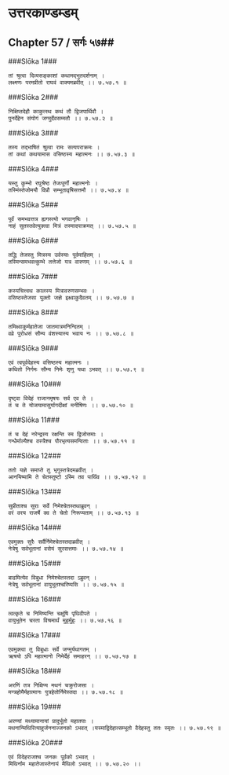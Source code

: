 उत्तरकाण्डम्डम्
===============================


## Chapter 57  / सर्गः ५७##


###Slōka 1###


    तां श्रुत्वा दिव्यसङ्काशां कथामद्भुतदर्शनाम् ।
    लक्ष्मणः परमप्रीतो राघवं वाक्यमब्रवीत् ।। ७.५७.१ ॥


###Slōka 2###


    निक्षिप्तदेहौ काकुत्स्थ कथं तौ द्विजपार्थिवौ ।
    पुनर्देहेन संयोगं जग्मुर्देवसम्मतौ ।। ७.५७.२ ॥


###Slōka 3###


    तस्य तद्भाषितं श्रुत्वा रामः सत्यपराक्रमः ।
    तां कथां कथयामास वसिष्ठस्य महात्मनः ।। ७.५७.३ ॥


###Slōka 4###


    यस्तु कुम्भो रघुश्रेष्ठ तेजःपूर्णो महात्मनोः ।
    तस्मिंस्तेजोमयौ विप्रौ सम्भूतावृषिसत्तमौ ।। ७.५७.४ ॥


###Slōka 5###


    पूर्वं समभवत्तत्र ह्यगस्त्यो भगवानृषिः ।
    नाहं सुतस्तवेत्युक्त्वा मित्रं तस्मादपाक्रमत् ।। ७.५७.५ ॥


###Slōka 6###


    तद्धि तेजस्तु मित्रस्य उर्वस्याः पूर्वमाहितम् ।
    तस्मिन्समभवत्कुम्भे तत्तेजो यत्र वारुणम् ।। ७.५७.६ ॥


###Slōka 7###


    कस्यचित्त्वथ कालस्य मित्रावरुणसम्भवः ।
    वसिष्ठस्तेजसा युक्तो जज्ञे इक्ष्वाकुदैवतम् ।। ७.५७.७ ॥


###Slōka 8###


    तमिक्ष्वाकुर्महातेजा जातमात्रमनिन्दितम् ।
    वव्रे पुरोधसं सौम्य वंशस्यास्य भवाय नः ।। ७.५७.८ ॥


###Slōka 9###


    एवं त्वपूर्वदेहस्य वसिष्ठस्य महात्मनः ।
    कथितो निर्गमः सौम्य निमेः शृणु यथा ऽभवत् ।। ७.५७.९ ॥


###Slōka 10###


    दृष्ट्वा विदेहं राजानमृषयः सर्व एव ते ।
    तं च ते योजयामासुर्यागदीक्षां मनीषिणः ।। ७.५७.१० ॥


###Slōka 11###


    तं च देहं नरेन्द्रस्य रक्षन्ति स्म द्विजोत्तमाः ।
    गन्धैर्माल्यैश्च वस्त्रैश्च पौरभृत्यसमन्विताः ।। ७.५७.११ ॥


###Slōka 12###


    ततो यज्ञे समाप्ते तु भृगुस्तत्रेदमब्रवीत् ।
    आनयिष्यामि ते चेतस्तुष्टो ऽस्मि तव पार्थिव ।। ७.५७.१२ ॥


###Slōka 13###


    सुप्रीताश्च सुराः सर्वे निमेश्चेतस्तथाब्रुवन् ।
    वरं वरय राजर्षे क्व ते चेतो निरूप्यताम् ।। ७.५७.१३ ॥


###Slōka 14###


    एवमुक्तः सुरैः सर्वैर्निमेश्चेतस्तदाब्रवीत् ।
    नेत्रेषु सर्वभूतानां वसेयं सुरसत्तमाः ।। ७.५७.१४ ॥


###Slōka 15###


    बाढमित्येव विबुधा निमेश्चेतस्तदा ऽब्रुवन् ।
    नेत्रेषु सर्वभूतानां वायुभूतश्चरिष्यसि ।। ७.५७.१५ ॥


###Slōka 16###


    त्वत्कृते च निमिष्यन्ति चक्षूंषि पृथिवीपते ।
    वायुभूतेन चरता विश्रमार्थं मुहुर्मुहुः ।। ७.५७.१६ ॥


###Slōka 17###


    एवमुक्त्वा तु विबुधाः सर्वे जग्मुर्यथागतम् ।
    ऋषयो ऽपि महात्मानो निमेर्देहं समाहरन् ।। ७.५७.१७ ॥


###Slōka 18###


    अरणिं तत्र निक्षिप्य मथनं चक्रुरोजसा ।
    मन्त्रहोमैर्महात्मानः पुत्रहेतोर्निमेस्तदा ।। ७.५७.१८ ॥


###Slōka 19###


    अरण्यां मथ्यामानायां प्रादुर्भूतो महातपाः ।
    मथनान्मिथिरित्याहुर्जननाज्जनको ऽभवत् ।यस्माद्विदेहात्सम्भूतो वैदेहस्तु ततः स्मृतः ।। ७.५७.१९ ॥


###Slōka 20###


    एवं विदेहराजश्च जनकः पूर्वको ऽभवत् ।
    मिथिर्नाम महातेजास्तेनायं मैथिलो ऽभवत् ।। ७.५७.२० ।।


